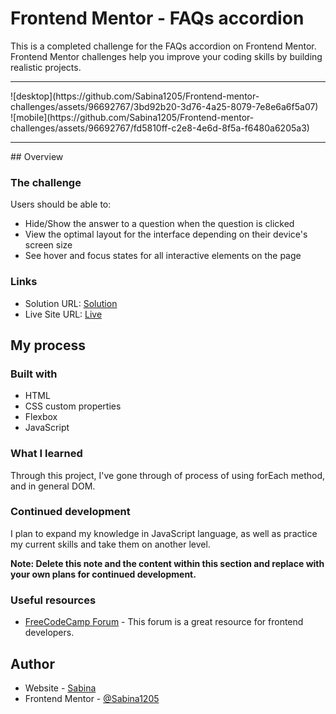 # Frontend Mentor - FAQs accordion

This is a completed challenge for the FAQs accordion on Frontend Mentor. Frontend Mentor challenges help you improve your coding skills by building realistic projects. <br> 
<hr>
![desktop](https://github.com/Sabina1205/Frontend-mentor-challenges/assets/96692767/3bd92b20-3d76-4a25-8079-7e8e6a6f5a07) <br>
![mobile](https://github.com/Sabina1205/Frontend-mentor-challenges/assets/96692767/fd5810ff-c2e8-4e6d-8f5a-f6480a6205a3)
<hr>
## Overview

### The challenge

Users should be able to:

- Hide/Show the answer to a question when the question is clicked
- View the optimal layout for the interface depending on their device's screen size
- See hover and focus states for all interactive elements on the page

### Links

- Solution URL: [Solution](https://blog-preview-card-three.vercel.app/)
- Live Site URL: [Live](https://blog-preview-card-three.vercel.app/)

## My process

### Built with

- HTML
- CSS custom properties
- Flexbox
- JavaScript

### What I learned

Through this project, I've gone through of process of using forEach method, and in general DOM.

### Continued development

I plan to expand my knowledge in JavaScript language, as well as practice my current skills and take them on another level.

**Note: Delete this note and the content within this section and replace with your own plans for continued development.**

### Useful resources

- [FreeCodeCamp Forum](https://forum.freecodecamp.org/) - This forum is a great resource for frontend developers.

## Author

- Website - [Sabina](https://sabina1205.github.io/personal-website/)
- Frontend Mentor - [@Sabina1205](https://www.frontendmentor.io/home)
